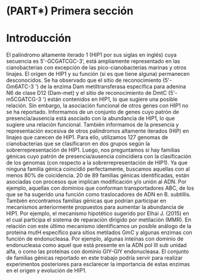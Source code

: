 # (PART\*) Primera sección

# Introducción

El palíndromo altamente iterado 1 (HIP1 por sus siglas en inglés) cuya secuencia es 5'-GCGATCGC-3’, está ampliamente representado en las cianobacterias con excepción de las pico-cianobacterias marinas y otros linajes. El origen de HIP1 y su función (si es que tiene alguna) permanecen desconocidos. Se ha observado que el sitio de reconocimiento (5'-Gm6ATC-3 ') de la enzima Dam metiltransferasa específica para adenina N6 de clase D12 (Dam-met) y el sitio de reconocimiento de DmtC (5'-m5CGATCG-3 ') están contenidos en HIP1, lo que sugiere una posible relación. Sin embargo, la asociación funcional de otros genes con HIP1 no se ha reportado. Informamos de un conjunto de genes cuyo patrón de presencia/ausencia está asociado con la abundancia de HIP1, lo que sugiere una relación funcional. También informamos de la presencia y representación excesiva de otros palíndromos altamente iterados (HIP) en linajes que carecen de HIP1. Para ello, utilizamos 127 genomas de cianobacterias que se clasificaron en dos grupos según la sobrerrepresentación de HIP1. Luego, nos preguntamos si hay familias génicas cuyo patrón de presencia/ausencia coincidiera con la clasificación de los genomas (con respecto a la sobrerrepresentación de HIP1). Ya que ninguna familia génica coincidió perfectamente, buscamos aquellas con al menos 80% de coicidencia. 20 de 89 familias génicas identificadas, están asociadas con procesos que implican modificación y/o unión al ADN. Por ejemplo, aquellas con dominios que conforman transportadores ABC, de los que se ha sugerido una función como traslocadores de ADN en B. subtillis. También encontramos familias génicas que podrían participar en mecanismos anteriormente propuestos para aumentar la abundancia de HIP1. Por ejemplo, el mecanismo hipotético sugerido por Elhai J. (2015) en el cual participa el sistema de reparación dirigido por metilación (MMR). En relación con este último mecanismo identificamos un posible análogo de la proteína mutH específico para sitios metilados GmC y algunas enzimas con función de endonucleasa. Por ejemplo, algunas inteínas con dominio de endonucleasa como aquel que está presente en la ADN pol III sub unidad alfa, o como las proteínas con dominio GIY-GIY endonucleasa. El conjunto de familias génicas reportado en este trabajo podría servir para realizar experimentos posteriores para esclarecer la importancia de estas enzimas en el origen y evolución de HIP1.
